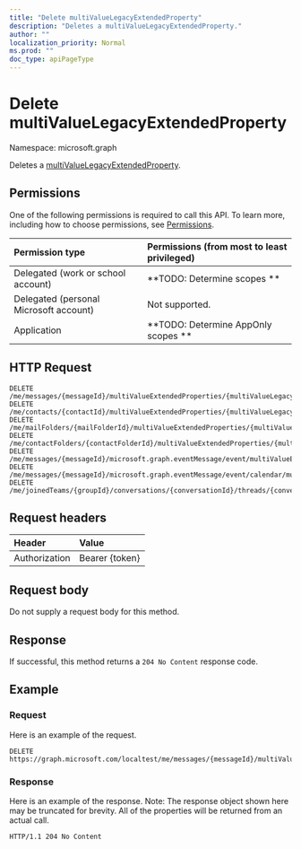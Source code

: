 ```yaml
---
title: "Delete multiValueLegacyExtendedProperty"
description: "Deletes a multiValueLegacyExtendedProperty."
author: ""
localization_priority: Normal
ms.prod: ""
doc_type: apiPageType
---
```


# Delete multiValueLegacyExtendedProperty

Namespace: microsoft.graph

Deletes a [multiValueLegacyExtendedProperty](../resources/multivaluelegacyextendedproperty.md).

## Permissions
One of the following permissions is required to call this API. To learn more, including how to choose permissions, see [Permissions](/concepts/permissions-reference.md).

|Permission type|Permissions (from most to least privileged)|
|:---|:---|
|Delegated (work or school account)|**TODO: Determine scopes **|
|Delegated (personal Microsoft account)|Not supported.|
|Application|**TODO: Determine AppOnly scopes **|

## HTTP Request
<!-- {
  "blockType": "ignored"
}
-->
``` http
DELETE /me/messages/{messageId}/multiValueExtendedProperties/{multiValueLegacyExtendedPropertyId}
DELETE /me/contacts/{contactId}/multiValueExtendedProperties/{multiValueLegacyExtendedPropertyId}
DELETE /me/mailFolders/{mailFolderId}/multiValueExtendedProperties/{multiValueLegacyExtendedPropertyId}
DELETE /me/contactFolders/{contactFolderId}/multiValueExtendedProperties/{multiValueLegacyExtendedPropertyId}
DELETE /me/messages/{messageId}/microsoft.graph.eventMessage/event/multiValueExtendedProperties/{multiValueLegacyExtendedPropertyId}
DELETE /me/messages/{messageId}/microsoft.graph.eventMessage/event/calendar/multiValueExtendedProperties/{multiValueLegacyExtendedPropertyId}
DELETE /me/joinedTeams/{groupId}/conversations/{conversationId}/threads/{conversationThreadId}/posts/{postId}/multiValueExtendedProperties/{multiValueLegacyExtendedPropertyId}
```

## Request headers
|Header|Value|
|:---|:---|
|Authorization|Bearer {token}|

## Request body
Do not supply a request body for this method.

## Response
If successful, this method returns a `204 No Content` response code.

## Example

### Request
Here is an example of the request.
<!-- {
  "blockType": "request",
  "name": "delete_multivaluelegacyextendedproperty"
}
-->
``` http
DELETE https://graph.microsoft.com/localtest/me/messages/{messageId}/multiValueExtendedProperties/{multiValueLegacyExtendedPropertyId}
```

### Response
Here is an example of the response. Note: The response object shown here may be truncated for brevity. All of the properties will be returned from an actual call.
<!-- {
  "blockType": "response",
  "truncated": true
}
-->
``` http
HTTP/1.1 204 No Content
```

